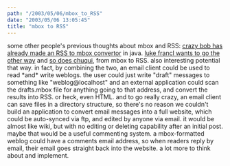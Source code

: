 ```yaml
---
path: "/2003/05/06/mbox_to_RSS" 
date: "2003/05/06 13:05:45" 
title: "mbox to RSS" 
---
```

<p>some other people's previous thoughts about mbox and RSS: <a href="http://crazybob.org/roller/page/crazybob/20030113">crazy bob has already made an RSS to mbox convertor</a> in java. <a href="http://justlooking.recursion.org/2003/Mar/9">luke francl wants to go the other way</a> and <a href="http://www.plaidworks.com/chuqui/blog/000164.html">so does chuqui</a>, from mbox to RSS. also interesting potential that way. in fact, by combining the two, an email client could be used to read *and* write weblogs. the user could just write "draft" messages to something like "weblog@localhost" and an external application could scan the drafts.mbox file for anything going to that address, and convert the results into RSS. or heck, even HTML. and to go really crazy, an email client can save files in a directory structure, so there's no reason we couldn't build an application to convert email messages into a full website, which could be auto-synced via ftp, and edited by anyone via email. it would be almost like wiki, but with no editing or deleting capability after an initial post. maybe that would be a useful commenting system. a mbox-formatted weblog could have a comments email address, so when readers reply by email, their email goes straight back into the website. a lot more to think about and implement.</p>